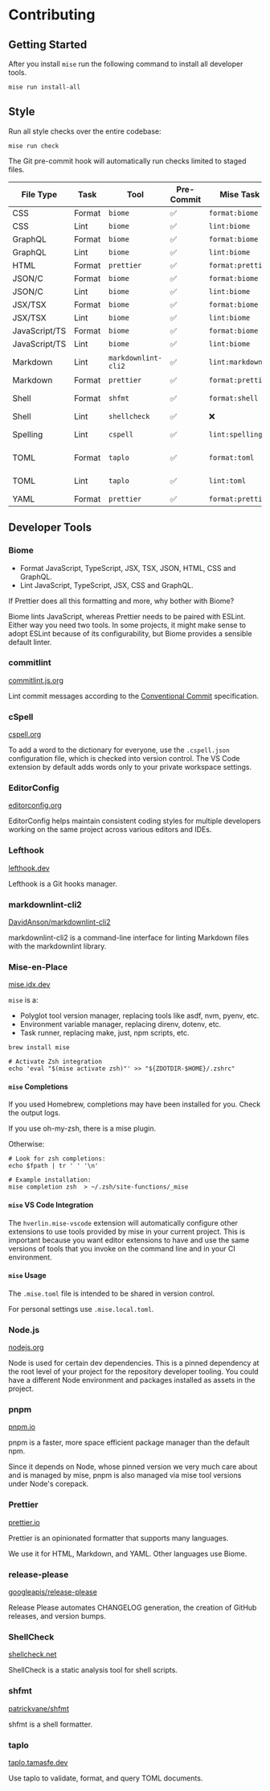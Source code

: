 # Contributing

## Getting Started

After you install `mise` run the following command to install all developer
tools.

```console
mise run install-all
```

## Style

Run all style checks over the entire codebase:

```console
mise run check
```

The Git pre-commit hook will automatically run checks limited to staged files.

| File Type     | Task   | Tool                | Pre-Commit | Mise Task         | VS Code                               |
| ------------- | ------ | ------------------- | ---------- | ----------------- | ------------------------------------- |
| CSS           | Format | `biome`             | ✅         | `format:biome`    | biomejs.biome                         |
| CSS           | Lint   | `biome`             | ✅         | `lint:biome`      | biomejs.biome                         |
| GraphQL       | Format | `biome`             | ✅         | `format:biome`    | biomejs.biome                         |
| GraphQL       | Lint   | `biome`             | ✅         | `lint:biome`      | biomejs.biome                         |
| HTML          | Format | `prettier`          | ✅         | `format:prettier` | esbenp.prettier-vscode                |
| JSON/C        | Format | `biome`             | ✅         | `format:biome`    | biomejs.biome                         |
| JSON/C        | Lint   | `biome`             | ✅         | `lint:biome`      | biomejs.biome                         |
| JSX/TSX       | Format | `biome`             | ✅         | `format:biome`    | biomejs.biome                         |
| JSX/TSX       | Lint   | `biome`             | ✅         | `lint:biome`      | biomejs.biome                         |
| JavaScript/TS | Format | `biome`             | ✅         | `format:biome`    | biomejs.biome                         |
| JavaScript/TS | Lint   | `biome`             | ✅         | `lint:biome`      | biomejs.biome                         |
| Markdown      | Lint   | `markdownlint-cli2` | ✅         | `lint:markdown`   | davidanson.vscode-markdownlint        |
| Markdown      | Format | `prettier`          | ✅         | `format:prettier` | esbenp.prettier-vscode                |
| Shell         | Format | `shfmt`             | ✅         | `format:shell`    | foxundermoon.shell-format             |
| Shell         | Lint   | `shellcheck`        | ✅         | ❌                | timonwong.shellcheck                  |
| Spelling      | Lint   | `cspell`            | ✅         | `lint:spelling`   | streetsidesoftware.code-spell-checker |
| TOML          | Format | `taplo`             | ✅         | `format:toml`     | tamasfe.even-better-toml`             |
| TOML          | Lint   | `taplo`             | ✅         | `lint:toml`       | tamasfe.even-better-toml              |
| YAML          | Format | `prettier`          | ✅         | `format:prettier` | esbenp.prettier-vscode                |

## Developer Tools

### Biome

- Format JavaScript, TypeScript, JSX, TSX, JSON, HTML, CSS and GraphQL.
- Lint JavaScript, TypeScript, JSX, CSS and GraphQL.

If Prettier does all this formatting and more, why bother with Biome?

Biome lints JavaScript, whereas Prettier needs to be paired with ESLint. Either
way you need two tools. In some projects, it might make sense to adopt ESLint
because of its configurability, but Biome provides a sensible default linter.

### commitlint

[commitlint.js.org](https://commitlint.js.org)

Lint commit messages according to the
[Conventional Commit](https://www.conventionalcommits.org/en/v1.0.0/)
specification.

### cSpell

[cspell.org](https://cspell.org/)

To add a word to the dictionary for everyone, use the `.cspell.json`
configuration file, which is checked into version control. The VS Code extension
by default adds words only to your private workspace settings.

### EditorConfig

[editorconfig.org](https://editorconfig.org)

EditorConfig helps maintain consistent coding styles for multiple developers
working on the same project across various editors and IDEs.

### Lefthook

[lefthook.dev](https://lefthook.dev)

Lefthook is a Git hooks manager.

### markdownlint-cli2

[DavidAnson/markdownlint-cli2](https://github.com/DavidAnson/markdownlint-cli2)

markdownlint-cli2 is a command-line interface for linting Markdown files with
the markdownlint library.

### Mise-en-Place

[mise.jdx.dev](https://mise.jdx.dev)

`mise` is a:

- Polyglot tool version manager, replacing tools like asdf, nvm, pyenv, etc.
- Environment variable manager, replacing direnv, dotenv, etc.
- Task runner, replacing make, just, npm scripts, etc.

```shell
brew install mise

# Activate Zsh integration
echo 'eval "$(mise activate zsh)"' >> "${ZDOTDIR-$HOME}/.zshrc"
```

#### `mise` Completions

If you used Homebrew, completions may have been installed for you. Check the
output logs.

If you use oh-my-zsh, there is a mise plugin.

Otherwise:

```shell
# Look for zsh completions:
echo $fpath | tr ' ' '\n'

# Example installation:
mise completion zsh  > ~/.zsh/site-functions/_mise
```

#### `mise` VS Code Integration

The `hverlin.mise-vscode` extension will automatically configure other
extensions to use tools provided by mise in your current project. This is
important because you want editor extensions to have and use the same versions
of tools that you invoke on the command line and in your CI environment.

#### `mise` Usage

The `.mise.toml` file is intended to be shared in version control.

For personal settings use `.mise.local.toml`.

### Node.js

[nodejs.org](https://nodejs.org)

Node is used for certain dev dependencies. This is a pinned dependency at the
root level of your project for the repository developer tooling. You could have
a different Node environment and packages installed as assets in the project.

### pnpm

[pnpm.io](https://pnpm.io)

pnpm is a faster, more space efficient package manager than the default npm.

Since it depends on Node, whose pinned version we very much care about and is
managed by mise, pnpm is also managed via mise tool versions under Node's
corepack.

### Prettier

[prettier.io](https://prettier.io)

Prettier is an opinionated formatter that supports many languages.

We use it for HTML, Markdown, and YAML. Other languages use Biome.

### release-please

[googleapis/release-please](https://github.com/googleapis/release-please)

Release Please automates CHANGELOG generation, the creation of GitHub releases,
and version bumps.

### ShellCheck

[shellcheck.net](https://www.shellcheck.net)

ShellCheck is a static analysis tool for shell scripts.

### shfmt

[patrickvane/shfmt](https://github.com/patrickvane/shfmt)

shfmt is a shell formatter.

### taplo

[taplo.tamasfe.dev](https://taplo.tamasfe.dev/cli/introduction.html)

Use taplo to validate, format, and query TOML documents.
